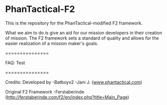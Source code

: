 PhanTactical-F2
===============

This is the repository for the PhanTactical-modified F2 framework.

What we aim to do is give an aid for our mission developers in their creation of mission. The F2 framework sets a standard of quality and allows for the easier realization of a mission maker's goals.

===============

FAQ:
Test





















===============

Credits:
Developed by
   -Batboyx2
   -Jani J. (www.phantactical.com)

Original F2 Framework
   -Ferstaberinde (http://ferstaberinde.com/f2/en/index.php?title=Main_Page)
